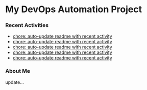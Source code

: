# My DevOps Automation Project

### Recent Activities
<!-- activity:START -->
- [chore: auto-update readme with recent activity](https://github.com/kaigiii/mybowling-app/commit/c56f4a3b421c1655a18ed03ac69088a6da16b382)
- [chore: auto-update readme with recent activity](https://github.com/kaigiii/mybowling-app/commit/1538c76cb42b29d65f3b067d4f92f815bfdb7011)
- [chore: auto-update readme with recent activity](https://github.com/kaigiii/mybowling-app/commit/aa783de3caf01654fc5276e0e249e44c4c7f5800)
- [chore: auto-update readme with recent activity](https://github.com/kaigiii/mybowling-app/commit/1913790a5db589712cd234e65040c1be62c81322)
- [chore: auto-update readme with recent activity](https://github.com/kaigiii/mybowling-app/commit/1ceafa26b8f26967e776561954510517f343e160)
<!-- activity:END -->

### About Me
<!-- MYLINKS:START -->
<!-- MYLINKS:END -->

update...
